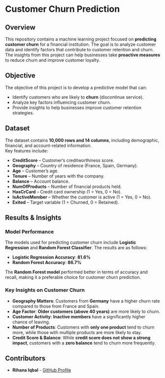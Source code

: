 # Customer Churn Prediction  

## **Overview**  

This repository contains a machine learning project focused on **predicting customer churn** for a financial institution. The goal is to analyze customer data and identify factors that contribute to customer retention and churn. The insights from this project can help businesses take **proactive measures** to reduce churn and improve customer loyalty.  

## **Objective**  

The objective of this project is to develop a predictive model that can:  
- Identify customers who are likely to **churn** (discontinue service).  
- Analyze key factors influencing customer churn.  
- Provide insights to help businesses improve customer retention strategies.  

## **Dataset**  

The dataset contains **10,000 rows and 14 columns**, including demographic, financial, and account-related information.  
Key features include:  
- **CreditScore** – Customer’s creditworthiness score.  
- **Geography** – Country of residence (France, Spain, Germany).  
- **Age** – Customer’s age.  
- **Tenure** – Number of years with the company.  
- **Balance** – Account balance.  
- **NumOfProducts** – Number of financial products held.  
- **HasCrCard** – Credit card ownership (1 = Yes, 0 = No).  
- **IsActiveMember** – Whether the customer is active (1 = Yes, 0 = No).  
- **Exited** – Target variable (1 = Churned, 0 = Retained).

## **Results & Insights**  

### **Model Performance**  

The models used for predicting customer churn include **Logistic Regression** and **Random Forest Classifier**. The results are as follows:  

- **Logistic Regression Accuracy**: **81.6%**  
- **Random Forest Accuracy**: **86.7%**  

The **Random Forest model** performed better in terms of accuracy and recall, making it a preferable choice for customer churn prediction.  

### **Key Insights on Customer Churn**  

- **Geography Matters**: Customers from **Germany** have a higher churn rate compared to those from France and Spain.  
- **Age Factor**: **Older customers (above 40 years)** are more likely to churn.  
- **Customer Activity**: **Inactive members** have a significantly higher chance of leaving.  
- **Number of Products**: Customers with **only one product** tend to churn more, while those with multiple products are more likely to stay.  
- **Credit Score & Balance**: While **credit score does not show a strong impact**, customers with a **zero balance** tend to churn more frequently.

## **Contributors**  

- **Rihana Iqbal** - [GitHub Profile](https://github.com/RIHANA836)  
```  
